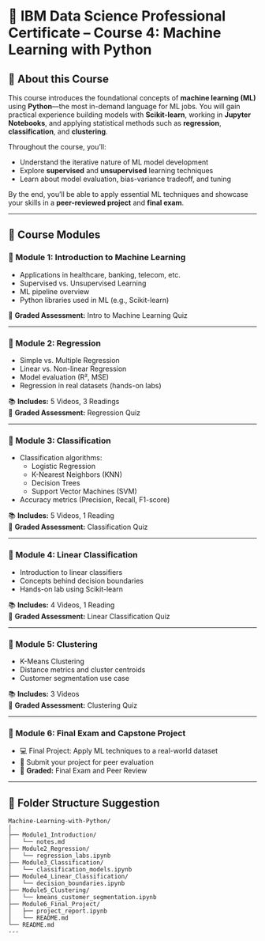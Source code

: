 # 🤖 IBM Data Science Professional Certificate – Course 4: Machine Learning with Python

## 📘 About this Course
This course introduces the foundational concepts of **machine learning (ML)** using **Python**—the most in-demand language for ML jobs. You will gain practical experience building models with **Scikit-learn**, working in **Jupyter Notebooks**, and applying statistical methods such as **regression**, **classification**, and **clustering**.

Throughout the course, you’ll:
- Understand the iterative nature of ML model development
- Explore **supervised** and **unsupervised** learning techniques
- Learn about model evaluation, bias-variance tradeoff, and tuning

By the end, you’ll be able to apply essential ML techniques and showcase your skills in a **peer-reviewed project** and **final exam**.

---

## 📂 Course Modules

### 📌 Module 1: Introduction to Machine Learning
- Applications in healthcare, banking, telecom, etc.
- Supervised vs. Unsupervised Learning
- ML pipeline overview
- Python libraries used in ML (e.g., Scikit-learn)

🎯 **Graded Assessment:** Intro to Machine Learning Quiz

---

### 📌 Module 2: Regression
- Simple vs. Multiple Regression
- Linear vs. Non-linear Regression
- Model evaluation (R², MSE)
- Regression in real datasets (hands-on labs)

📚 **Includes:** 5 Videos, 3 Readings  
🎯 **Graded Assessment:** Regression Quiz

---

### 📌 Module 3: Classification
- Classification algorithms:
  - Logistic Regression
  - K-Nearest Neighbors (KNN)
  - Decision Trees
  - Support Vector Machines (SVM)
- Accuracy metrics (Precision, Recall, F1-score)

📚 **Includes:** 5 Videos, 1 Reading  
🎯 **Graded Assessment:** Classification Quiz

---

### 📌 Module 4: Linear Classification
- Introduction to linear classifiers
- Concepts behind decision boundaries
- Hands-on lab using Scikit-learn

📚 **Includes:** 4 Videos, 1 Reading  
🎯 **Graded Assessment:** Linear Classification Quiz

---

### 📌 Module 5: Clustering
- K-Means Clustering
- Distance metrics and cluster centroids
- Customer segmentation use case

📚 **Includes:** 3 Videos  
🎯 **Graded Assessment:** Clustering Quiz

---

### 📌 Module 6: Final Exam and Capstone Project
- 💻 Final Project: Apply ML techniques to a real-world dataset
- 📄 Submit your project for peer evaluation
- 🎯 **Graded:** Final Exam and Peer Review

---

## 📁 Folder Structure Suggestion

```plaintext
Machine-Learning-with-Python/
│
├── Module1_Introduction/
│   └── notes.md
├── Module2_Regression/
│   └── regression_labs.ipynb
├── Module3_Classification/
│   └── classification_models.ipynb
├── Module4_Linear_Classification/
│   └── decision_boundaries.ipynb
├── Module5_Clustering/
│   └── kmeans_customer_segmentation.ipynb
├── Module6_Final_Project/
│   ├── project_report.ipynb
│   └── README.md
└── README.md
---
